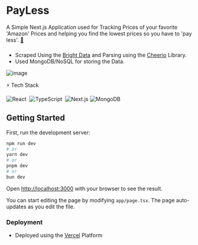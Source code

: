 # PayLess

A Simple Next.js Application used for Tracking Prices of your favorite 'Amazon' Prices and helping you find the lowest prices so you have to 'pay less'.
[🔗](https://pay-less.vercel.app/)

###
- Scraped Using the [Bright Data](https://brightdata.com/products/scraping-browser) and Parsing using the [Cheerio](https://cheerio.js.org/) Library.
- Used MongoDB/NoSQL for storing the Data.


![image](https://github.com/alien-droid/PayLess/assets/77412085/0e373b34-c022-46ed-aa09-327268086486)

⚡ Tech Stack

![React](https://img.shields.io/badge/React-20232A?style=for-the-badge&logo=react&logoColor=61DAFB)&nbsp;
![TypeScript](https://img.shields.io/badge/TypeScript-007ACC?style=for-the-badge&logo=typescript&logoColor=white)&nbsp;
![Next.js](https://img.shields.io/badge/-Nextjs-333333?style=flat&logo=Next.js)
![MongoDB](https://img.shields.io/badge/-MongoDB-4DB33D?style=flat&logo=mongodb&logoColor=FFFFFF)



## Getting Started

First, run the development server:

```bash
npm run dev
# or
yarn dev
# or
pnpm dev
# or
bun dev
```

Open [http://localhost:3000](http://localhost:3000) with your browser to see the result.

You can start editing the page by modifying `app/page.tsx`. The page auto-updates as you edit the file.

### Deployment
 - Deployed using the [Vercel](https://vercel.com/alien-droids-projects) Platform 

